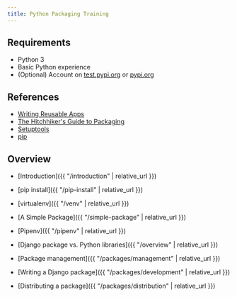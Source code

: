 ```yaml
---
title: Python Packaging Training
---
```


## Requirements
- Python 3
- Basic Python experience
- (Optional) Account on [test.pypi.org](https://test.pypi.org) or [pypi.org](https://pypi.org)

## References

- [Writing Reusable Apps](https://docs.djangoproject.com/en/2.2/intro/reusable-apps/)
- [The Hitchhiker's Guide to Packaging](https://the-hitchhikers-guide-to-packaging.readthedocs.io/en/latest/quickstart.html)
- [Setuptools](https://setuptools.readthedocs.io/en/latest/)
- [pip](https://pip.pypa.io/en/stable/installing/)

## Overview

- [Introduction]({{ "/introduction" | relative_url }})
- [pip install]({{ "/pip-install" | relative_url }})
- [virtualenv]({{ "/venv" | relative_url }})
- [A Simple Package]({{ "/simple-package" | relative_url }})
- [Pipenv]({{ "/pipenv" | relative_url }})

- [Django package vs. Python libraries]({{ "/overview" | relative_url }})
- [Package management]({{ "/packages/management" | relative_url }})
- [Writing a Django package]({{ "/packages/development" | relative_url }})
- [Distributing a package]({{ "/packages/distribution" | relative_url }})
